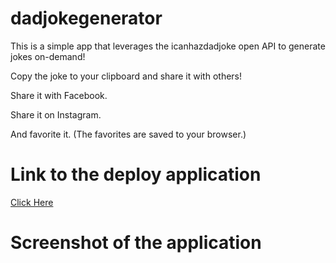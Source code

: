 # dadjokegenerator

This is a simple app that leverages the icanhazdadjoke open API to generate jokes on-demand!

Copy the joke to your clipboard and share it with others!

Share it with Facebook.

Share it on Instagram.

And favorite it. (The favorites are saved to your browser.)

# Link to the deploy application
<a href="https://mknowlton89.github.io/dadjokegenerator/">Click Here</a>

# Screenshot of the application
<img href="/Users/mknowlton/gt/homework/dadjokegenerator/Screen Shot 2021-04-06 at 4.52.36 PM.png">
